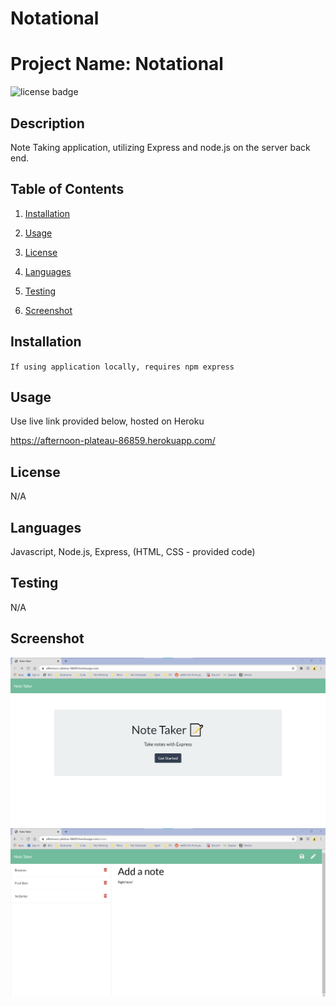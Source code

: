 # Notational

# Project Name: Notational

![license badge](https://img.shields.io/static/v1?label=license&message=none&color=blue)

## Description

Note Taking application, utilizing Express and node.js on the server back end.

## Table of Contents

1. [Installation](#installation)

2. [Usage](#usage)

3. [License](#license)

4. [Languages](#languages)

5. [Testing](#testing)

6. [Screenshot](#screenshot)

## Installation

`If using application locally, requires npm express`

## Usage

Use live link provided below, hosted on Heroku

https://afternoon-plateau-86859.herokuapp.com/

## License

N/A

## Languages

Javascript, Node.js, Express, (HTML, CSS - provided code)

## Testing

N/A

## Screenshot

<img src="./images/Screenshot hw_11-1.png">

<img src="./images/Screenshot hw_11-2.png">
